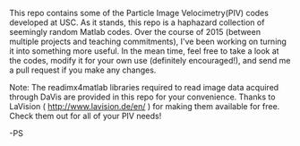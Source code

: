 This repo contains some of the Particle Image Velocimetry(PIV) codes developed at USC. As it stands, this repo is a haphazard collection of seemingly random Matlab codes. Over the course of 2015 (between multiple projects and teaching commitments), I've been working on turning it into something more useful. In the mean time, feel free to take a look at the codes, modify it for your own use (definitely encouraged!), and send me a pull request if you make any changes. 

Note: The readimx4matlab libraries required to read image data acquired through DaVis are provided in this repo for your convenience. Thanks to LaVision ( http://www.lavision.de/en/ ) for making them available for free. Check them out for all of your PIV needs!
   

-PS
